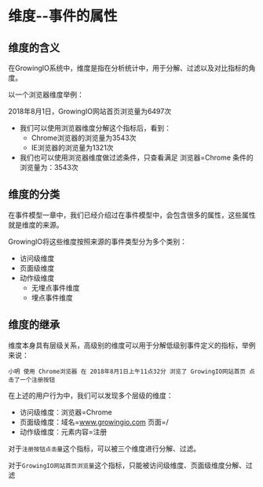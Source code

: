 # 维度--事件的属性

## 维度的含义

在GrowingIO系统中，维度是指在分析统计中，用于分解、过滤以及对比指标的角度。

以一个浏览器维度举例：

2018年8月1日，GrowingIO网站首页浏览量为6497次

* 我们可以使用浏览器维度分解这个指标后，看到：
  * Chrome浏览器的浏览量为3543次
  * IE浏览器的浏览量为1321次
* 我们也可以使用浏览器维度做过滤条件，只查看满足 浏览器=Chrome 条件的浏览量为：3543次

## 维度的分类

在事件模型一章中，我们已经介绍过在事件模型中，会包含很多的属性，这些属性就是维度的来源。

GrowingIO将这些维度按照来源的事件类型分为多个类别：

* 访问级维度
* 页面级维度
* 动作级维度
  * 无埋点事件维度
  * 埋点事件维度

## 维度的继承

维度本身具有层级关系，高级别的维度可以用于分解低级别事件定义的指标，举例来说：

`小明 使用 Chrome浏览器 在 2018年8月1日上午11点32分 浏览了 GrowingIO网站首页 点击了一个注册按钮`

在上述的用户行为中，我们可以发现多个层级的维度：

* 访问级维度：浏览器=Chrome
* 页面级维度：域名=www.growingio.com  页面=/
* 动作级维度：元素内容=注册

对于`注册按钮点击量`这个指标，可以被三个维度进行分解、过滤。

对于`GrowingIO网站首页浏览量`这个指标，只能被访问级维度、页面级维度分解、过滤


